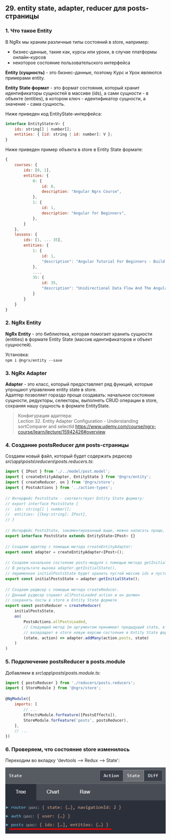 ## 29. entity state, adapter, reducer для posts-страницы

### 1. Что такое Entity

В NgRx мы храним различные типы состояний в store, например:
- бизнес-данные, такие как, курсы или уроки, в случае платформы онлайн-курсов
- некоторое состояние пользовательского интерфейса

**Entity (сущность)** - это бизнес-данные, поэтому Курс и Урок являются примерами entity.

**Entity State формат** - это формат состояния, который хранит идентификаторы сущностей в массиве (ids), а сами сущности - в объекте (entities), в котором ключ - идентификатор сущности, а значение - сама сущность.   

Ниже приведен код EntityState-интерфейса:
```js
interface EntityState<V> {
	ids: string[] | number[];
	entities: { [id: string | id: number]: V };
}
```

Ниже приведен пример объекта в store в Entity State формате:
```js
{
	courses: {
		ids: [0, 1],
		entities: {
			0: {
				id: 0,
				description: "Angular Ngrx Course",                   
			},
			1: {
				id: 1,
				description: "Angular for Beginners",                                          
			},
		}
	},
	lessons: {
		ids: [1, ... 35],
		entities: {
			1: {
				id: 1,
				"description": "Angular Tutorial For Beginners - Build Your First App - Hello World Step By Step",
			},
			....
			35: {
				id: 35,
				"description": "Unidirectional Data Flow And The Angular Development Mode",
			}
		}
	}
}
```

### 2. NgRx Entity

**NgRx Entity** - это библиотека, которая помогает хранить сущности (entities) в формате Entity State (массив идентификаторов и объект сущностей). 

Установка:    
`npm i @ngrx/entity --save`

### 3. NgRx Adapter

**Adapter** - это класс, который предоставляет ряд функций, которые упрощают управление entity state в store.   
Адаптер позволяет гораздо проще создавать: начальное состояние сущности, редукторы, селекторы, выполнять CRUD операции в store, сохраняя нашу сущность в формате EntityState.

> Конфигурация адаптера:  
> Lection 32. Entity Adapter Configuration - Understanding sortComparer and selectId
> https://www.udemy.com/course/ngrx-course/learn/lecture/15942426#overview

### 4. Создание postsReducer для posts-страницы

Создаем новый файл, который будет содержать редюсер *src\app\posts\reducers\posts.reducers.ts*:
```js
import { IPost } from './../model/post.model';
import { createEntityAdapter, EntityState } from '@ngrx/entity';
import { createReducer, on } from '@ngrx/store';
import { PostsActions } from '../action-types';

// Интерфейс PostsState - соответствует Entity State формату:
// export interface PostsState {
// 	ids: string[] | number[];
// 	entities: {[key:string]: IPost},
// }

// Интерфейс PostsState, закоментированный выше, можно написать проще, используя класс EntityState:
export interface PostsState extends EntityState<IPost> {}

// Создаем адаптер с помощью метода createEntityAdapter:
export const adapter = createEntityAdapter<IPost>();

// Создаем начальное состояние posts-модуля с помощью метода getInitialState.
// В результате вызова adapter.getInitialState(),
// переменная initialPostsState будет хранить пустой массив ids и пустой объект entities
export const initialPostsState = adapter.getInitialState();

// Создаем редюсер с помощью метода createReducer.
// Данный рудюсер слушает allPostsLoaded action и он должен
// сохранять посты в store в Entity State формате
export const postsReducer = createReducer(
	initialPostsState,
	on(
		PostsActions.allPostsLoaded,
		// Следующий метод 1м аргументом принимает предыдущий state, вторым - action,
		// возвращает в store новую версию состояния в Entity State формате:
		(state, action) => adapter.addMany(action.posts, state) 
	)
)
```

### 5. Подключение postsReducer в posts.module 

Добавляем в *src\app\posts\posts.module.ts*:
```js
import { postsReducer } from './reducers/posts.reducers';
import { StoreModule } from '@ngrx/store';

@NgModule({
	imports: [
		// ...
		EffectsModule.forFeature([PostsEffects]),
		StoreModule.forFeature('posts', postsReducer),
	],
	// ...
})
```

### 6. Проверяем, что состояние store изменилось

Переходим во вкладку 'devtools --> Redux --> State':    

![](./img/29.1.png)

